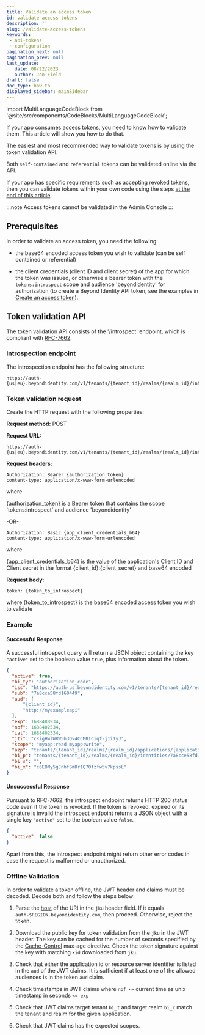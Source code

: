 ```yaml
---
title: Validate an access token
id: validate-access-tokens
description: ''
slug: /validate-access-tokens
keywords:
 - api-tokens
 - configuration
pagination_next: null
pagination_prev: null
last_update:
   date: 08/22/2023
   author: Jen Field
draft: false
doc_type: how-to
displayed_sidebar: mainSidebar
---
```


import MultiLanguageCodeBlock from '@site/src/components/CodeBlocks/MultiLanguageCodeBlock';

If your app consumes access tokens, you need to know how to validate them. This article will show you how to do that.

The easiest and most recommended way to validate tokens is by using the token validation API.

Both `self-contained` and `referential` tokens can be validated online via the API.

If your app has specific requirements such as accepting revoked tokens, then you can validate tokens within your own code using the steps [at the end of this article](#offline-validation).

:::note
Access tokens cannot be validated in the Admin Console
:::

## Prerequisites

In order to validate an access token, you need the following:

- the base64 encoded access token you wish to validate (can be self contained or referential)

- the client credentials (client ID and client secret) of the app for which the token was issued, or otherwise a bearer token with the `tokens:introspect` scope and audience 'beyondidentity' for authorization (to create a Beyond Identity API token, see the examples in [Create an access token](/docs/create-api-token#example-create-tokens-for-the-beyond-identity-management-api)).

## Token validation API

The token validation API consists of the '/introspect' endpoint, which is compliant with
[RFC-7662](https://datatracker.ietf.org/doc/html/rfc7662).

### Introspection endpoint

The introspection endpoint has the following structure:

```http
https://auth-{us|eu}.beyondidentity.com/v1/tenants/{tenant_id}/realms/{realm_id}/introspect
```

### Token validation request

Create the HTTP request with the following properties:

**Request method:** POST

**Request URL:**

```http
https://auth-{us|eu}.beyondidentity.com/v1/tenants/{tenant_id}/realms/{realm_id}/introspect
```

**Request headers:**

```http
Authorization: Bearer {authorization_token}
content-type: application/x-www-form-urlencoded
```

where

{authorization_token} is a Bearer token that contains the scope 'tokens:introspect' and audience 'beyondidentity'

-OR-

```http
Authorization: Basic {app_client_credentials_b64}
content-type: application/x-www-form-urlencoded
```

where

{app_client_credentials_b64} is the value of the application's Client ID and Client secret in the format {client_id}:{client_secret} and base64 encoded


**Request body:**

```http
token: {token_to_introspect}
```

where {token_to_introspect} is the base64 encoded access token you wish to validate

### Example

<MultiLanguageCodeBlock
curl='curl "https://auth-$(REGION).beyondidentity.com/v1/tenants/$(TENANT_ID)/realms/$(REALM_ID)/introspect" \
-X POST \
-u "$(APP_CLIENT_ID):$(APP_CLIENT_SECRET)" --basic \
-H "Content-Type: application/x-www-form-urlencoded" \
-d "token=$(TOKEN_TO_INTROSPECT)"'
title="/introspect"
/>

#### Successful Response

A successful introspect query will return a JSON object containing the key
`"active"` set to the boolean value `true`, plus information about the token.

```json
{
  "active": true,
  "bi_ty": "authorization_code",
  "iss": "https://auth-us.beyondidentity.com/v1/tenants/{tenant_id}/realms/{realm_id}/applications/{application_id}",
  "sub": "7a8cce58fd160449",
  "aud": [
      "{client_id}",
      "http://myexampleapi"
  ],
  "exp": 1688488934,
  "nbf": 1688402534,
  "iat": 1688402534,
  "jti": "cKigHwlWRW5h3Dv4CCMBICiqf-j1i1yJ",
  "scope": "myapp:read myapp:write",
  "azp": "tenants/{tenant_id}/realms/{realm_id}/applications/{application_id}",
  "bi_p": "tenants/{tenant_id}/realms/{realm_id}/identities/7a8cce58fd160449",
  "bi_s": "",
  "bi_x": "c6EBNy5gJnhfSmDr1Q70fzfw5v7kpssL"
}
```

#### Unsuccessful Response

Pursuant to RFC-7662, the introspect endpoint returns HTTP 200 status code even
if the token is revoked. If the token is revoked, expired or its signature is
invalid the introspect endpoint returns a JSON object with a single key
`"active"` set to the boolean value `false`.

```json
{
  "active": false
}
```

Apart from this, the introspect endpoint might return other error codes in case
the request is malformed or unauthorized.

### Offline Validation

In order to validate a token offline, the JWT header and claims must be decoded. Decode both and follow the steps below:


1. Parse the [host](https://datatracker.ietf.org/doc/html/rfc3986#section-3.2.2) of the URI in the `jku` header field. If it equals `auth-$REGION.beyondidentity.com`, then proceed. Otherwise, reject the token.

2. Download the public key for token validation from the `jku` in the JWT header. The key can be cached for the number of seconds specified by the [Cache-Control](https://developer.mozilla.org/en-US/docs/Web/HTTP/Headers/Cache-Control#response_directives) max-age directive. Check the token signature against the key with matching `kid` downloaded from `jku`.

3. Check that either the application id or resource server identifier is listed in the `aud` of the JWT claims. It is sufficient if at least one of the allowed audiences is in the token `aud` claim.

4. Check timestamps in JWT claims where `nbf <=` current time as unix timestamp in seconds `<= exp`

5. Check that JWT claims target tenant `bi_t` and target realm `bi_r` match the tenant and realm for the given application.

6. Check that JWT claims has the expected scopes.
